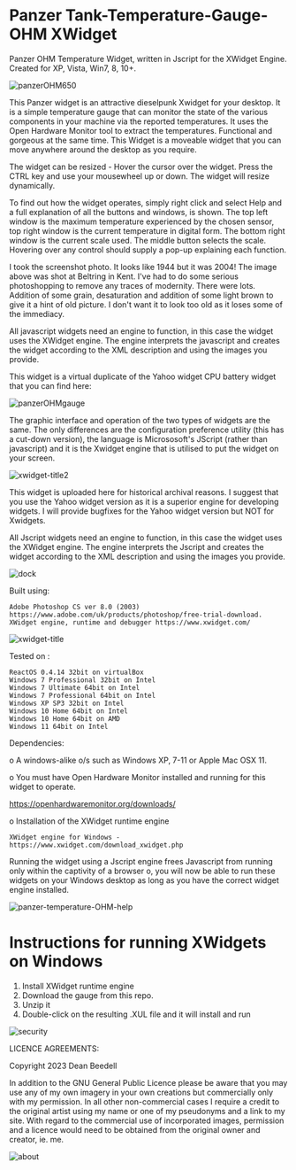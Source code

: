 # Panzer Tank-Temperature-Gauge-OHM XWidget

Panzer OHM Temperature Widget, written in Jscript for the XWidget Engine. Created for XP, Vista, Win7, 8, 10+.

![panzerOHM650](https://github.com/yereverluvinunclebert/Panzer-OHM-gauge-Ywidget/assets/2788342/8d616791-69d1-4d8d-8a88-c0e7cd3bdb7a)

This Panzer widget is an attractive dieselpunk Xwidget for your desktop. 
It is a simple temperature gauge that can monitor the state of the various 
components in your machine via the reported temperatures. It uses the Open 
Hardware Monitor tool to extract the temperatures. Functional and gorgeous at 
the same time. This Widget is a moveable widget that you can move anywhere 
around the desktop as you require.

The widget can be resized - Hover the cursor over the widget. Press the CTRL key 
and use your mousewheel up or down. The widget will resize dynamically.

To find out how the widget operates, simply right click and select Help and a 
full explanation of all the buttons and windows, is shown. The top left window is 
the maximum temperature experienced by the chosen sensor, top right window is 
the current temperature in digital form. The bottom right window is the current 
scale used. The middle button selects the scale. Hovering over any control 
should supply a pop-up explaining each function.

I took the screenshot photo. It looks like 1944 but it was 2004! The image above 
was shot at Beltring in Kent. I've had to do some serious photoshopping to 
remove any traces of modernity. There were lots. Addition of some grain, 
desaturation and addition of some light brown to give it a hint of old picture. 
I don't want it to look too old as it loses some of the immediacy.

All javascript widgets need an engine to function, in this case the widget uses the XWidget engine. The engine interprets the javascript and creates the widget according to the XML description and using the images you provide.

This widget is a virtual duplicate of the Yahoo widget CPU battery widget that 
you can find here: 

![panzerOHMgauge](https://github.com/yereverluvinunclebert/Panzer-Tank-Temperature-Gauge-OHM-XWidget/assets/2788342/08a22632-ce31-4e88-8dd1-f05b41e582c2)

The graphic interface and operation of the two types of widgets are the same. The 
only differences are the configuration preference utility (this has a cut-down 
version), the language is Micrososoft's JScript (rather than javascript) and it is the Xwidget engine that is utilised to put the widget on your screen.

![xwidget-title2](https://github.com/yereverluvinunclebert/Panzer-Tank-CPU-Gauge-Xwidget/assets/2788342/a9d58973-347f-4f93-ba1f-4b538f743515)

This widget is uploaded here for historical archival reasons. I suggest that you 
use the Yahoo widget version as it is a superior engine for developing widgets. 
I will provide bugfixes for the Yahoo widget version but NOT for Xwidgets.

All Jscript widgets need an engine to function, in this case the widget uses 
the XWidget engine. The engine interprets the Jscript and creates the widget 
according to the XML description and using the images you provide. 

![dock](https://github.com/yereverluvinunclebert/Panzer-Tank-Temperature-Gauge-OHM-XWidget/assets/2788342/a3c12e5b-5f7b-4464-8d3e-4a1cce50846b)

Built using: 

	Adobe Photoshop CS ver 8.0 (2003)  https://www.adobe.com/uk/products/photoshop/free-trial-download.   
	XWidget engine, runtime and debugger https://www.xwidget.com/   

 ![xwidget-title](https://github.com/yereverluvinunclebert/Panzer-Tank-CPU-Gauge-Xwidget/assets/2788342/07e8d5dc-cd50-47c6-9f1d-078bcc72389c)

Tested on :

	ReactOS 0.4.14 32bit on virtualBox    
	Windows 7 Professional 32bit on Intel    
	Windows 7 Ultimate 64bit on Intel    
	Windows 7 Professional 64bit on Intel    
	Windows XP SP3 32bit on Intel    
	Windows 10 Home 64bit on Intel    
	Windows 10 Home 64bit on AMD    
	Windows 11 64bit on Intel  
	
Dependencies:

o A windows-alike o/s such as Windows XP, 7-11 or Apple Mac OSX 11.   

o You must have Open Hardware Monitor installed and running for this widget to 
operate. 
   
  https://openhardwaremonitor.org/downloads/   	

o Installation of the XWidget runtime engine  

	XWidget engine for Windows - https://www.xwidget.com/download_xwidget.php

Running the widget using a Jscript engine frees Javascript from running only 
within the captivity of a browser o, you will now be able to run these widgets on 
your Windows desktop as long as you have the correct widget engine installed.

![panzer-temperature-OHM-help](https://github.com/yereverluvinunclebert/Panzer-Tank-Temperature-Gauge-OHM-XWidget/assets/2788342/7135dc1e-d969-453d-83c0-e1f4ce26e243)

Instructions for running XWidgets on Windows
=================================================

1. Install XWidget runtime engine
2. Download the gauge from this repo.
3. Unzip it
4. Double-click on the resulting .XUL file and it will install and run

![security](https://github.com/yereverluvinunclebert/Panzer-Tank-Temperature-Gauge-OHM-XWidget/assets/2788342/dfaf67a1-23fd-4713-b881-6548a49feb58)

LICENCE AGREEMENTS:

Copyright 2023 Dean Beedell

In addition to the GNU General Public Licence please be aware that you may use
any of my own imagery in your own creations but commercially only with my
permission. In all other non-commercial cases I require a credit to the
original artist using my name or one of my pseudonyms and a link to my site.
With regard to the commercial use of incorporated images, permission and a
licence would need to be obtained from the original owner and creator, ie. me.

![about](https://github.com/yereverluvinunclebert/Panzer-Tank-Temperature-Gauge-OHM-XWidget/assets/2788342/0511e569-21ac-4392-8bcb-c1ddf952b80c)

